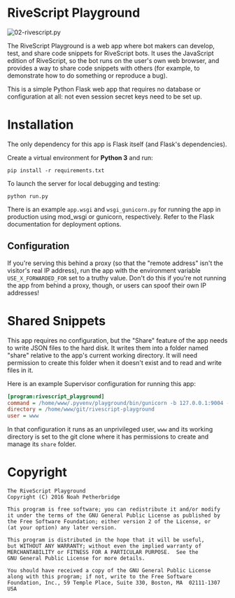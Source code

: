 # RiveScript Playground

![02-rivescript.py](https://raw.github.com/aichaos/rivescript-playground/master/screenshot.png)

The RiveScript Playground is a web app where bot makers can develop, test, and
share code snippets for RiveScript bots. It uses the JavaScript edition of
RiveScript, so the bot runs on the user's own web browser, and provides a way
to share code snippets with others (for example, to demonstrate how to do
something or reproduce a bug).

This is a simple Python Flask web app that requires no database or
configuration at all: not even session secret keys need to be set up.

# Installation

The only dependency for this app is Flask itself (and Flask's dependencies).

Create a virtual environment for **Python 3** and run:

    pip install -r requirements.txt

To launch the server for local debugging and testing:

    python run.py

There is an example `app.wsgi` and `wsgi_gunicorn.py` for running the app in
production using mod_wsgi or gunicorn, respectively. Refer to the Flask
documentation for deployment options.

## Configuration

If you're serving this behind a proxy (so that the "remote address" isn't the
visitor's real IP address), run the app with the environment variable
`USE_X_FORWARDED_FOR` set to a truthy value. Don't do this if you're not running
the app from behind a proxy, though, or users can spoof their own IP addresses!

# Shared Snippets

This app requires no configuration, but the "Share" feature of the app needs to
write JSON files to the hard disk. It writes them into a folder named "share"
relative to the app's current working directory. It will need permission to
create this folder when it doesn't exist and to read and write files in it.

Here is an example Supervisor configuration for running this app:

```ini
[program:rivescript_playground]
command = /home/www/.pyvenv/playground/bin/gunicorn -b 127.0.0.1:9004 -u www -g www wsgi_gunicorn:app
directory = /home/www/git/rivescript-playground
user = www
```

In that configuration it runs as an unprivileged user, `www` and its working
directory is set to the git clone where it has permissions to create and
manage its `share` folder.

# Copyright

```
The RiveScript Playground
Copyright (C) 2016 Noah Petherbridge

This program is free software; you can redistribute it and/or modify
it under the terms of the GNU General Public License as published by
the Free Software Foundation; either version 2 of the License, or
(at your option) any later version.

This program is distributed in the hope that it will be useful,
but WITHOUT ANY WARRANTY; without even the implied warranty of
MERCHANTABILITY or FITNESS FOR A PARTICULAR PURPOSE.  See the
GNU General Public License for more details.

You should have received a copy of the GNU General Public License
along with this program; if not, write to the Free Software
Foundation, Inc., 59 Temple Place, Suite 330, Boston, MA  02111-1307  USA
```
